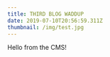 ```yaml
---
title: THIRD BLOG WADDUP
date: 2019-07-10T20:56:59.311Z
thumbnail: /img/test.jpg
---
```

Hello from the CMS!
